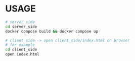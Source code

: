 # USAGE


```sh
# server side
cd server_side
docker compose build && docker compose up
```

```sh
# client side -> open client_side/index.html on browser
# for example
cd client_side
open index.html
```

